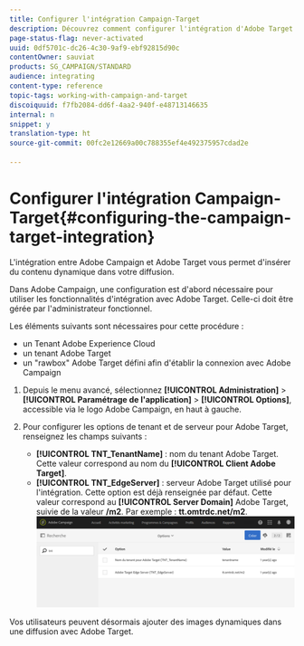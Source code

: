 ```yaml
---
title: Configurer l'intégration Campaign-Target
description: Découvrez comment configurer l'intégration d'Adobe Target pour commencer à utiliser du contenu dynamique dans Adobe Campaign.
page-status-flag: never-activated
uuid: 0df5701c-dc26-4c30-9af9-ebf92815d90c
contentOwner: sauviat
products: SG_CAMPAIGN/STANDARD
audience: integrating
content-type: reference
topic-tags: working-with-campaign-and-target
discoiquuid: f7fb2084-dd6f-4aa2-940f-e48713146635
internal: n
snippet: y
translation-type: ht
source-git-commit: 00fc2e12669a00c788355ef4e492375957cdad2e

---
```



# Configurer l'intégration Campaign-Target{#configuring-the-campaign-target-integration}

L'intégration entre Adobe Campaign et Adobe Target vous permet d'insérer du contenu dynamique dans votre diffusion.

Dans Adobe Campaign, une configuration est d'abord nécessaire pour utiliser les fonctionnalités d'intégration avec Adobe Target. Celle-ci doit être gérée par l'administrateur fonctionnel.

Les éléments suivants sont nécessaires pour cette procédure :

* un Tenant Adobe Experience Cloud
* un tenant Adobe Target
* un "rawbox" Adobe Target défini afin d'établir la connexion avec Adobe Campaign

1. Depuis le menu avancé, sélectionnez **[!UICONTROL Administration]** &gt; **[!UICONTROL Paramétrage de l'application]** &gt; **[!UICONTROL Options]**, accessible via le logo Adobe Campaign, en haut à gauche.
1. Pour configurer les options de tenant et de serveur pour Adobe Target, renseignez les champs suivants :

   * **[!UICONTROL TNT_TenantName]** : nom du tenant Adobe Target. Cette valeur correspond au nom du **[!UICONTROL Client Adobe Target]**.
   * **[!UICONTROL TNT_EdgeServer]** : serveur Adobe Target utilisé pour l'intégration. Cette option est déjà renseignée par défaut. Cette valeur correspond au **[!UICONTROL Server Domain]** Adobe Target, suivie de la valeur **/m2**. Par exemple : **tt.omtrdc.net/m2**.
   ![](assets/tar_options.png)

Vos utilisateurs peuvent désormais ajouter des images dynamiques dans une diffusion avec Adobe Target.
